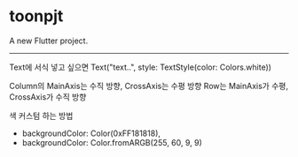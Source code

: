 # toonpjt

A new Flutter project.

---

Text에 서식 넣고 싶으면 Text("text..", style: TextStyle(color: Colors.white))

Column의 MainAxis는 수직 방향, CrossAxis는 수평 방향
Row는 MainAxis가 수평, CrossAxis가 수직 방향

색 커스텀 하는 방법

- backgroundColor: Color(0xFF181818),
- backgroundColor: Color.fromARGB(255, 60, 9, 9)
